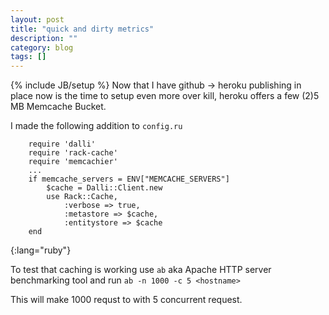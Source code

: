 ```yaml
---
layout: post
title: "quick and dirty metrics"
description: ""
category: blog
tags: []
---
```

{% include JB/setup %}
Now that I have github -> heroku publishing in place now is the time to setup even more over kill, heroku offers a few (2)5 MB Memcache Bucket.

I made the following addition to `config.ru`
		
		require 'dalli'
		require 'rack-cache'
		require 'memcachier'
		...
		if memcache_servers = ENV["MEMCACHE_SERVERS"]
			$cache = Dalli::Client.new
			use Rack::Cache,
				:verbose => true,
				:metastore => $cache,
				:entitystore => $cache
		end
{:lang="ruby"}

To test that caching is working use `ab` aka Apache HTTP server benchmarking tool and run `ab -n 1000 -c 5 <hostname>`
	
This will make 1000 requst to <hostname> with 5 concurrent request.
